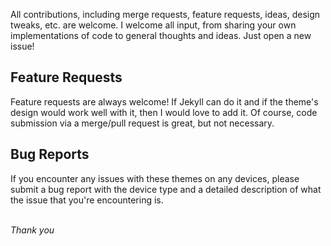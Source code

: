 All contributions, including merge requests, feature requests, ideas, design tweaks, etc. are welcome.
I welcome all input, from sharing your own implementations of code to general thoughts and ideas. Just open a new issue!

## Feature Requests

Feature requests are always welcome! If Jekyll can do it and if the theme's design would work well with it, then I would love to add it. Of course,
code submission via a merge/pull request is great, but not necessary.

## Bug Reports

If you encounter any issues with these themes on any devices, please submit a bug report with the device type and a detailed description of what
the issue that you're encountering is.
<br /><br />

*Thank you*
